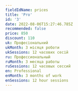 ```yaml
---
fieldIdName: prices
title: 'Pro'
id: '3'
date: 2022-08-06T15:27:46.785Z
recommended: false
price: 850
discount: 110
uk: Професіональний
ukMonth: 3 місяця роботи
ukSessions: 12 часових сесій
ru: Профессиональный
ruMonth: 3 месяца работы
ruSessions: 12 часовых сессий
en: Professional
enMonth: 3 months of work
enSessions: 12 hour sessions
---
```

